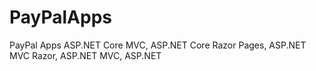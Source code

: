 # PayPalApps
PayPal Apps ASP.NET Core MVC, ASP.NET Core Razor Pages, ASP.NET MVC Razor, ASP.NET MVC, ASP.NET
